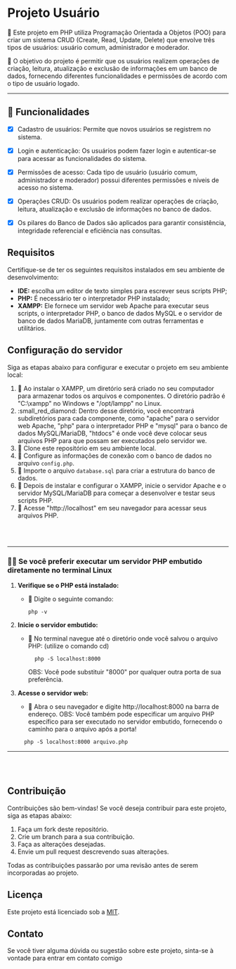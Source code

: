 # Projeto Usuário

:pushpin: Este projeto em PHP utiliza Programação Orientada a Objetos (POO) para criar um sistema CRUD (Create, Read, Update, Delete) que envolve três tipos de usuários: usuário comum, administrador e moderador.

:dart: O objetivo do projeto é permitir que os usuários realizem operações de criação, leitura, atualização e exclusão de informações em um banco de dados, fornecendo diferentes funcionalidades e permissões de acordo com o tipo de usuário logado.
*** 

## :pencil: Funcionalidades

- [x] Cadastro de usuários: Permite que novos usuários se registrem no sistema.

- [x] Login e autenticação: Os usuários podem fazer login e autenticar-se para acessar as funcionalidades do sistema.

- [x] Permissões de acesso: Cada tipo de usuário (usuário comum, administrador e moderador) possui diferentes permissões e níveis de acesso no sistema.

- [x] Operações CRUD: Os usuários podem realizar operações de criação, leitura, atualização e exclusão de informações no banco de dados.

- [x] Os pilares do Banco de Dados são aplicados para garantir consistência, integridade referencial e eficiência nas consultas.

## Requisitos

Certifique-se de ter os seguintes requisitos instalados em seu ambiente de desenvolvimento:

- **IDE:** escolha um editor de texto simples para escrever seus scripts PHP;
-  **PHP:** É necessário ter o interpretador PHP instalado;
- **XAMPP:** Ele fornece um servidor web Apache para executar seus scripts, o interpretador PHP, o banco de dados MySQL e o servidor de banco de dados MariaDB, juntamente com outras ferramentas e utilitários.

## Configuração do servidor

Siga as etapas abaixo para configurar e executar o projeto em seu ambiente local:

1.  :small_blue_diamond: Ao instalar o XAMPP, um diretório será criado no seu computador para armazenar todos os arquivos e componentes.
      O diretório padrão é "C:\xampp" no Windows e "/opt/lampp" no Linux.
2.  :small_red_diamond: Dentro desse diretório, você encontrará subdiretórios para cada componente, como "apache" para o servidor web Apache, "php" para o interpretador PHP e "mysql" para o banco de dados MySQL/MariaDB, "htdocs" é onde você deve colocar seus arquivos PHP para que possam ser executados pelo servidor we.
3.  :small_blue_diamond: Clone este repositório em seu ambiente local.
4.  :small_blue_diamond: Configure as informações de conexão com o banco de dados no arquivo `config.php`.
5.  :small_blue_diamond: Importe o arquivo `database.sql` para criar a estrutura do banco de dados.
6.  :small_blue_diamond: Depois de instalar e configurar o XAMPP, inicie o servidor Apache e o servidor MySQL/MariaDB para começar a desenvolver e testar seus scripts PHP.
7.  :small_blue_diamond: Acesse "http://localhost" em seu navegador para acessar seus arquivos PHP.

<br><br>

*** 
### :technologist: Se você preferir executar um servidor PHP embutido diretamente no terminal Linux
1. **Verifique se o PHP está instalado:**
   - :small_blue_diamond: Digite o seguinte comando:
     ```shel
     php -v
      ```
2. **Inicie o servidor embutido:**
   - :small_blue_diamond: No terminal navegue até o diretório onde você salvou o arquivo PHP: (utilize o comando cd)
     ```shel
       php -S localhost:8000
      ```
     OBS:  Você pode substituir "8000" por qualquer outra porta de sua preferência.
     
3. **Acesse o servidor web:**
    - :small_blue_diamond: Abra o seu navegador e digite http://localhost:8000 na barra de endereço.
      OBS:  Você também pode especificar um arquivo PHP específico para ser executado no servidor embutido, fornecendo o caminho para o arquivo após a porta!
     ```shel
       php -S localhost:8000 arquivo.php
      ``` 
*** 
<br><br>

## Contribuição

Contribuições são bem-vindas! Se você deseja contribuir para este projeto, siga as etapas abaixo:

1. Faça um fork deste repositório.
2. Crie um branch para a sua contribuição.
3. Faça as alterações desejadas.
4. Envie um pull request descrevendo suas alterações.

Todas as contribuições passarão por uma revisão antes de serem incorporadas ao projeto.

## Licença

Este projeto está licenciado sob a [MIT](LICENSE).

## Contato

Se você tiver alguma dúvida ou sugestão sobre este projeto, sinta-se à vontade para entrar em contato comigo
